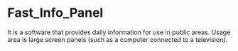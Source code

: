 # Fast_Info_Panel
It is a software that provides daily information for use in public areas. Usage area is large screen panels (such as a computer connected to a television).
